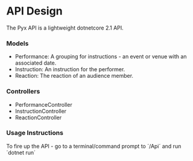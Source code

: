 ﻿# API Design

The Pyx API is a lightweight dotnetcore 2.1 API.

### Models
- Performance: A grouping for instructions - an event or venue with an associated date.
- Instruction: An instruction for the performer.
- Reaction: The reaction of an audience member.

### Controllers
- PerformanceController
- InstructionController
- ReactionController

### Usage Instructions
To fire up the API - go to a terminal/command prompt to ´/Api´ and run ´dotnet run´